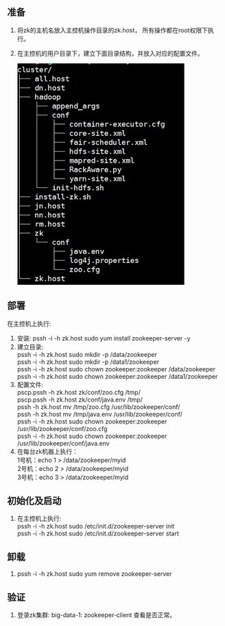 ## 准备
1. 将zk的主机名放入主控机操作目录的zk.host， 所有操作都在root权限下执行。  

2. 在主控机的用户目录下，建立下面目录结构，并放入对应的配置文件。  

   ![dir](../../img/hadoop/init-dir.png)
## 部署
在主控机上执行:  
1. 安装: pssh -i -h zk.host sudo yum install zookeeper-server -y  
2. 建立目录:  
   pssh -i -h zk.host sudo mkdir -p /data/zookeeper  
   pssh -i -h zk.host sudo mkdir -p /data1/zookeeper  
   pssh -i -h zk.host sudo chown zookeeper:zookeeper /data/zookeeper  
   pssh -i -h zk.host sudo chown zookeeper:zookeeper /data1/zookeeper   
3. 配置文件:  
   pscp.pssh -h zk.host  zk/conf/zoo.cfg /tmp/  
   pscp.pssh -h zk.host zk/conf/java.env /tmp/  
   pssh -h zk.host mv /tmp/zoo.cfg /usr/lib/zookeeper/conf/  
   pssh -h zk.host mv /tmp/java.env /usr/lib/zookeeper/conf/  
   pssh -i -h zk.host sudo chown zookeeper:zookeeper /usr/lib/zookeeper/conf/zoo.cfg  
   pssh -i -h zk.host sudo chown zookeeper:zookeeper /usr/lib/zookeeper/conf/java.env  
4. 在每台zk机器上执行：  
   1号机：echo 1 > /data/zookeeper/myid  
   2号机：echo 2 > /data/zookeeper/myid  
   3号机：echo 3 > /data/zookeeper/myid  
## 初始化及启动  
1. 在主控机上执行:  
   pssh -i -h zk.host sudo /etc/init.d/zookeeper-server init  
   pssh -i -h zk.host sudo /etc/init.d/zookeeper-server start  
## 卸载  
1. pssh -i -h zk.host sudo yum remove zookeeper-server   

## 验证
1. 登录zk集群: big-data-1: zookeeper-client 查看是否正常。
